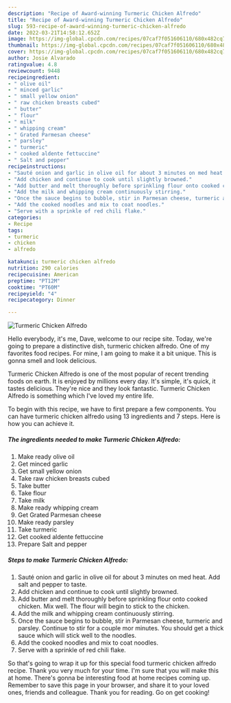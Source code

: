 ```yaml
---
description: "Recipe of Award-winning Turmeric Chicken Alfredo"
title: "Recipe of Award-winning Turmeric Chicken Alfredo"
slug: 593-recipe-of-award-winning-turmeric-chicken-alfredo
date: 2022-03-21T14:58:12.652Z
image: https://img-global.cpcdn.com/recipes/07caf7f051606110/680x482cq70/turmeric-chicken-alfredo-recipe-main-photo.jpg
thumbnail: https://img-global.cpcdn.com/recipes/07caf7f051606110/680x482cq70/turmeric-chicken-alfredo-recipe-main-photo.jpg
cover: https://img-global.cpcdn.com/recipes/07caf7f051606110/680x482cq70/turmeric-chicken-alfredo-recipe-main-photo.jpg
author: Josie Alvarado
ratingvalue: 4.8
reviewcount: 9448
recipeingredient:
- " olive oil"
- " minced garlic"
- " small yellow onion"
- " raw chicken breasts cubed"
- " butter"
- " flour"
- " milk"
- " whipping cream"
- " Grated Parmesan cheese"
- " parsley"
- " turmeric"
- " cooked aldente fettuccine"
- " Salt and pepper"
recipeinstructions:
- "Sauté onion and garlic in olive oil for about 3 minutes on med heat. Add salt and pepper to taste."
- "Add chicken and continue to cook until slightly browned."
- "Add butter and melt thoroughly before sprinkling flour onto cooked chicken. Mix well. The flour will begin to stick to the chicken."
- "Add the milk and whipping cream continuously stirring."
- "Once the sauce begins to bubble, stir in Parmesan cheese, turmeric and parsley. Continue to stir for a couple mor minutes. You should get a thick sauce which will stick well to the noodles."
- "Add the cooked noodles and mix to coat noodles."
- "Serve with a sprinkle of red chili flake."
categories:
- Recipe
tags:
- turmeric
- chicken
- alfredo

katakunci: turmeric chicken alfredo 
nutrition: 290 calories
recipecuisine: American
preptime: "PT12M"
cooktime: "PT60M"
recipeyield: "4"
recipecategory: Dinner

---
```



![Turmeric Chicken Alfredo](https://img-global.cpcdn.com/recipes/07caf7f051606110/680x482cq70/turmeric-chicken-alfredo-recipe-main-photo.jpg)

Hello everybody, it's me, Dave, welcome to our recipe site. Today, we're going to prepare a distinctive dish, turmeric chicken alfredo. One of my favorites food recipes. For mine, I am going to make it a bit unique. This is gonna smell and look delicious.



Turmeric Chicken Alfredo is one of the most popular of recent trending foods on earth. It is enjoyed by millions every day. It's simple, it's quick, it tastes delicious. They're nice and they look fantastic. Turmeric Chicken Alfredo is something which I've loved my entire life.


To begin with this recipe, we have to first prepare a few components. You can have turmeric chicken alfredo using 13 ingredients and 7 steps. Here is how you can achieve it.

<!--inarticleads1-->

##### The ingredients needed to make Turmeric Chicken Alfredo:

1. Make ready  olive oil
1. Get  minced garlic
1. Get  small yellow onion
1. Take  raw chicken breasts cubed
1. Take  butter
1. Take  flour
1. Take  milk
1. Make ready  whipping cream
1. Get  Grated Parmesan cheese
1. Make ready  parsley
1. Take  turmeric
1. Get  cooked aldente fettuccine
1. Prepare  Salt and pepper




<!--inarticleads2-->

##### Steps to make Turmeric Chicken Alfredo:

1. Sauté onion and garlic in olive oil for about 3 minutes on med heat. Add salt and pepper to taste.
1. Add chicken and continue to cook until slightly browned.
1. Add butter and melt thoroughly before sprinkling flour onto cooked chicken. Mix well. The flour will begin to stick to the chicken.
1. Add the milk and whipping cream continuously stirring.
1. Once the sauce begins to bubble, stir in Parmesan cheese, turmeric and parsley. Continue to stir for a couple mor minutes. You should get a thick sauce which will stick well to the noodles.
1. Add the cooked noodles and mix to coat noodles.
1. Serve with a sprinkle of red chili flake.




So that's going to wrap it up for this special food turmeric chicken alfredo recipe. Thank you very much for your time. I'm sure that you will make this at home. There's gonna be interesting food at home recipes coming up. Remember to save this page in your browser, and share it to your loved ones, friends and colleague. Thank you for reading. Go on get cooking!
